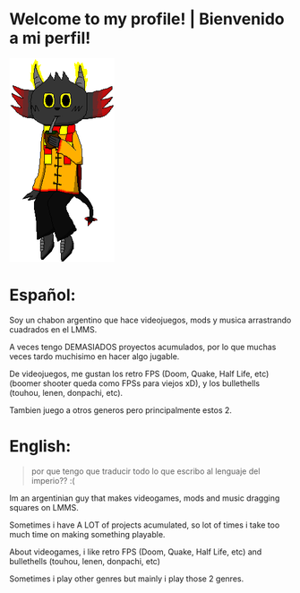 # Welcome to my profile! | Bienvenido a mi perfil!

![OC](/img/URROVA.png)

# Español:
Soy un chabon argentino que hace videojuegos, mods y musica arrastrando cuadrados en el LMMS.

A veces tengo DEMASIADOS proyectos acumulados, por lo que muchas veces tardo muchisimo en hacer algo jugable.

De videojuegos, me gustan los retro FPS (Doom, Quake, Half Life, etc)(boomer shooter queda como FPSs para viejos xD), y los bullethells (touhou, lenen, donpachi, etc). 

Tambien juego a otros generos pero principalmente estos 2.

# English:
> por que tengo que traducir todo lo que escribo al lenguaje del imperio?? :(

Im an argentinian guy that makes videogames, mods and music dragging squares on LMMS.

Sometimes i have A LOT of projects acumulated, so lot of times i take too much time on making something playable.

About videogames, i like retro FPS (Doom, Quake, Half Life, etc) and bullethells (touhou, lenen, donpachi, etc)

Sometimes i play other genres but mainly i play those 2 genres.
